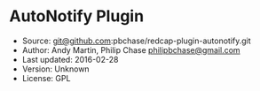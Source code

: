 # AutoNotify Plugin

* Source: git@github.com:pbchase/redcap-plugin-autonotify.git
* Author: Andy Martin, Philip Chase <philipbchase@gmail.com>
* Last updated: 2016-02-28
* Version: Unknown
* License: GPL
